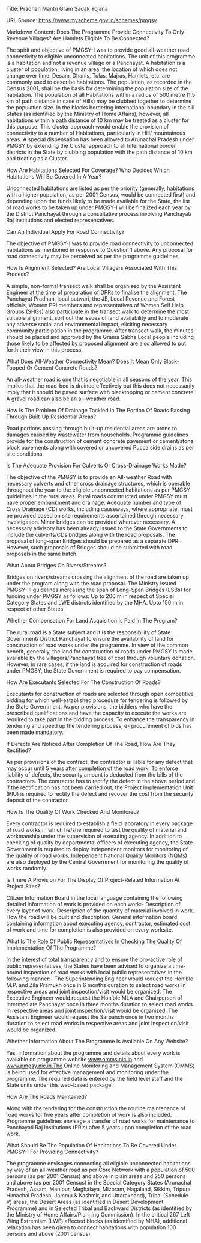 Title: Pradhan Mantri Gram Sadak Yojana

URL Source: https://www.myscheme.gov.in/schemes/pmgsy

Markdown Content:
Does The Programme Provide Connectivity To Only Revenue Villages? Are Hamlets Eligible To Be Connected?

The spirit and objective of PMGSY-I was to provide good all-weather road connectivity to eligible unconnected habitations. The unit of this programme is a habitation and not a revenue village or a Panchayat. A habitation is a cluster of population, living in an area, the location of which does not change over time. Desam, Dhanis, Tolas, Majras, Hamlets, etc. are commonly used to describe habitations. The population, as recorded in the Census 2001, shall be the basis for determining the population size of the habitation. The population of all Habitations within a radius of 500 metre (1.5 km of path distance in case of Hills) may be clubbed together to determine the population size. In the blocks bordering international boundary in the hill States (as identified by the Ministry of Home Affairs), however, all habitations within a path distance of 10 km may be treated as a cluster for this purpose. This cluster approach would enable the provision of connectivity to a number of Habitations, particularly in Hill/ mountainous areas. A special dispensation has been allowed to Arunachal Pradesh under PMGSY by extending the Cluster approach to all International border districts in the State by clubbing population with the path distance of 10 km and treating as a Cluster.

How Are Habitations Selected For Coverage? Who Decides Which Habitations Will Be Covered In A Year?

Unconnected habitations are listed as per the priority (generally, habitations with a higher population, as per 2001 Census, would be connected first) and depending upon the funds likely to be made available for the State, the list of road works to be taken up under PMGSY-I will be finalized each year by the District Panchayat through a consultative process involving Panchayati Raj Institutions and elected representatives.

Can An Individual Apply For Road Connectivity?

The objective of PMGSY-I was to provide road connectivity to unconnected habitations as mentioned in response to Question 1 above. Any proposal for road connectivity may be perceived as per the programme guidelines.

How Is Alignment Selected? Are Local Villagers Associated With This Process?

A simple, non-formal transect walk shall be organised by the Assistant Engineer at the time of preparation of DPRs to finalise the alignment. The Panchayat Pradhan, local patwari, the JE, Local Revenue and Forest officials, Women PRI members and representatives of Women Self Help Groups (SHGs) also participate in the transect walk to determine the most suitable alignment, sort out the issues of land availability and to moderate any adverse social and environmental impact, eliciting necessary community participation in the programme. After transect walk, the minutes should be placed and approved by the Grama Sabha.Local people including those likely to be affected by proposed alignment are also allowed to put forth their view in this process.

What Does All-Weather Connectivity Mean? Does It Mean Only Black- Topped Or Cement Concrete Roads?

An all-weather road is one that is negotiable in all seasons of the year. This implies that the road-bed is drained effectively but this does not necessarily imply that it should be paved surface with blacktopping or cement concrete. A gravel road can also be an all-weather road.

How Is The Problem Of Drainage Tackled In The Portion Of Roads Passing Through Built-Up Residential Areas?

Road portions passing through built-up residential areas are prone to damages caused by wastewater from households. Programme guidelines provide for the construction of cement concrete pavement or cement/stone block pavements along with covered or uncovered Pucca side drains as per site conditions.

Is The Adequate Provision For Culverts Or Cross-Drainage Works Made?

The objective of the PMGSY is to provide an All-weather Road with necessary culverts and other cross drainage structures, which is operable throughout the year to the eligible unconnected habitations as per PMGSY guidelines in the rural areas. Rural roads constructed under PMGSY must have proper embankment and drainage. Adequate number and type of Cross Drainage (CD) works, including causeways, where appropriate, must be provided based on site requirements ascertained through necessary investigation. Minor bridges can be provided wherever necessary. A necessary advisory has been already issued to the State Governments to include the culverts/CDs bridges along with the road proposals. The proposal of long-span Bridges should be prepared as a separate DPR. However, such proposals of Bridges should be submitted with road proposals in the same batch.

What About Bridges On Rivers/Streams?

Bridges on rivers/streams crossing the alignment of the road are taken up under the program along with the road proposal. The Ministry issued PMGSY-III guidelines increasing the span of Long-Span Bridges (LSBs) for funding under PMGSY as follows: Up to 200 m in respect of Special Category States and LWE districts identified by the MHA. Upto 150 m in respect of other States.

Whether Compensation For Land Acquisition Is Paid In The Program?

The rural road is a State subject and it is the responsibility of State Government/ District Panchayat to ensure the availability of land for construction of road works under the programme. In view of the common benefit, generally, the land for construction of roads under PMGSY is made available by the villagers/Panchayat free of cost through voluntary donation. However, in rare cases, if the land is acquired for construction of roads under PMGSY, the State Government is required to pay compensation.

How Are Executants Selected For The Construction Of Roads?

Executants for construction of roads are selected through open competitive bidding for which well-established procedure for tendering is followed by the State Government. As per provisions, the bidders who have the prescribed qualifications and have the capacity to execute the works are required to take part in the bidding process. To enhance the transparency in tendering and speed up the tendering process, e- procurement of bids has been made mandatory.

If Defects Are Noticed After Completion Of The Road, How Are They Rectified?

As per provisions of the contract, the contractor is liable for any defect that may occur until 5 years after completion of the road work. To enforce liability of defects, the security amount is deducted from the bills of the contractors. The contractor has to rectify the defect in the above period and if the rectification has not been carried out, the Project Implementation Unit (PIU) is required to rectify the defect and recover the cost from the security deposit of the contractor.

How Is The Quality Of Work Checked And Monitored?

Every contractor is required to establish a field laboratory in every package of road works in which he/she required to test the quality of material and workmanship under the supervision of executing agency. In addition to checking of quality by departmental officers of executing agency, the State Government is required to deploy independent monitors for monitoring of the quality of road works. Independent National Quality Monitors (NQMs) are also deployed by the Central Government for monitoring the quality of works randomly.

Is There A Provision For The Display Of Project-Related Information At Project Sites?

Citizen Information Board in the local language containing the following detailed information of work is provided on each work:- Description of every layer of work. Description of the quantity of material involved in work. How the road will be built and description. General information board containing information about executing agency, contractor, estimated cost of work and time for completion is also provided on every worksite.

What Is The Role Of Public Representatives In Checking The Quality Of Implementation Of The Programme?

In the interest of total transparency and to ensure the pro-active role of public representatives, the States have been advised to organize a time-bound inspection of road works with local public representatives in the following manner:- The Superintending Engineer would request the Hon’ble M.P. and Zila Pramukh once in 6 months duration to select road works in respective areas and joint inspection/visit would be organized. The Executive Engineer would request the Hon’ble MLA and Chairperson of Intermediate Panchayat once in three months duration to select road works in respective areas and joint inspection/visit would be organized. The Assistant Engineer would request the Sarpanch once in two months duration to select road works in respective areas and joint inspection/visit would be organized.

Whether Information About The Programme Is Available On Any Website?

Yes, information about the programme and details about every work is available on programme website www.omms.nic.in and www.pmgsy.nic.in.The Online Monitoring and Management System (OMMS) is being used for effective management and monitoring under the programme. The required data is entered by the field level staff and the State units under this web-based package.

How Are The Roads Maintained?

Along with the tendering for the construction the routine maintenance of road works for five years after completion of work is also included. Programme guidelines envisage a transfer of road works for maintenance to Panchayati Raj Institutions (PRIs) after 5 years upon completion of the road work.

What Should Be The Population Of Habitations To Be Covered Under PMGSY-I For Providing Connectivity?

The programme envisages connecting all eligible unconnected habitations by way of an all-weather road as per Core Network with a population of 500 persons (as per 2001 Census) and above in plain areas and 250 persons and above (as per 2001 Census) in the Special Category States (Arunachal Pradesh, Assam, Manipur, Meghalaya, Mizoram, Nagaland, Sikkim, Tripura Himachal Pradesh, Jammu & Kashmir, and Uttarakhand), Tribal (Schedule-V) areas, the Desert Areas (as identified in Desert Development Programme) and in Selected Tribal and Backward Districts (as identified by the Ministry of Home Affairs/Planning Commission). In the critical 267 Left Wing Extremism (LWE) affected blocks (as identified by MHA), additional relaxation has been given to connect habitations with population 100 persons and above (2001 census).

